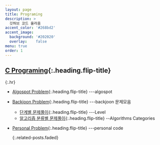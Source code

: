 ```yaml
---
layout: page
title: Programing
description: >
  깃허브 코드 올라옴
accent_color: '#268bd2'
accent_image:
  background: '#202020'
  overlay:    false
menu: true
order: 1
---
```


## [C Programing]{:.heading.flip-title}

{:.hr}

* [Algospot Problem]{:.heading.flip-title} ---algospot

* [Backjoon Problem]{:.heading.flip-title} ---backjoon 문제모음

  * [단계별 문제풀이]{:.heading.flip-title}  ---Level
  * [알고리즘 분류별 문제풀이]{:.heading.flip-title} --Algorithms Categories

* [Personal Problem]{:.heading.flip-title}  ---personal code

  {:.related-posts.faded}







[C Programing]: C_code.md
[Algospot Problem]: /category/algospot
[단계별 문제풀이]: /tag/backjoon-level

[알고리즘 분류별 문제풀이]: /tag/backjoon-classification

[Personal Problem]: /category/personalcode
[Backjoon Problem]: /category/backjoon-category

